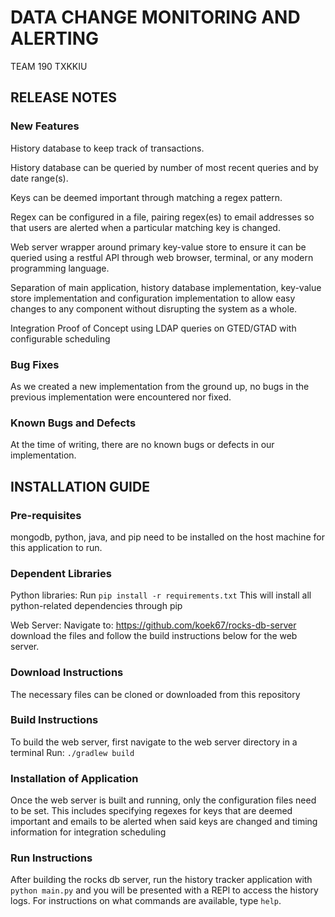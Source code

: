 # DATA CHANGE MONITORING AND ALERTING 
TEAM 190 TXKKIU

## RELEASE NOTES

### New Features
History database to keep track of transactions.

History database can be queried by number of most recent queries and by date range(s).

Keys can be deemed important through matching a regex pattern.

Regex can be configured in a file, pairing regex(es) to email addresses so that users are alerted when a particular matching key is changed.

Web server wrapper around primary key-value store to ensure it can be queried using a restful API through web browser, terminal, or any modern programming language.

Separation of main application, history database implementation, key-value store implementation and configuration implementation to allow easy changes to any component without disrupting the system as a whole.

Integration Proof of Concept using LDAP queries on GTED/GTAD with configurable scheduling

### Bug Fixes
As we created a new implementation from the ground up, no bugs in the previous implementation were encountered nor fixed.

### Known Bugs and Defects
At the time of writing, there are no known bugs or defects in our implementation. 


## INSTALLATION GUIDE

### Pre-requisites
mongodb, python, java, and pip need to be installed on the host machine for this application to run. 

### Dependent Libraries
Python libraries:
Run `pip install -r requirements.txt`
This will install all python-related dependencies through pip

Web Server:
Navigate to: https://github.com/koek67/rocks-db-server
download the files and follow the build instructions below for the web server.

### Download Instructions 
The necessary files can be cloned or downloaded from this repository

### Build Instructions
To build the web server, first navigate to the web server directory in a terminal
Run: `./gradlew build`


### Installation of Application
Once the web server is built and running, only the configuration files need to be set. This includes specifying regexes for keys that are deemed important and emails to be alerted when said keys are changed and timing information for integration scheduling

### Run Instructions
After building the rocks db server, run the history tracker application with `python main.py` and you will be presented with a REPl to access the history logs. For instructions on what commands are available, type `help`.

